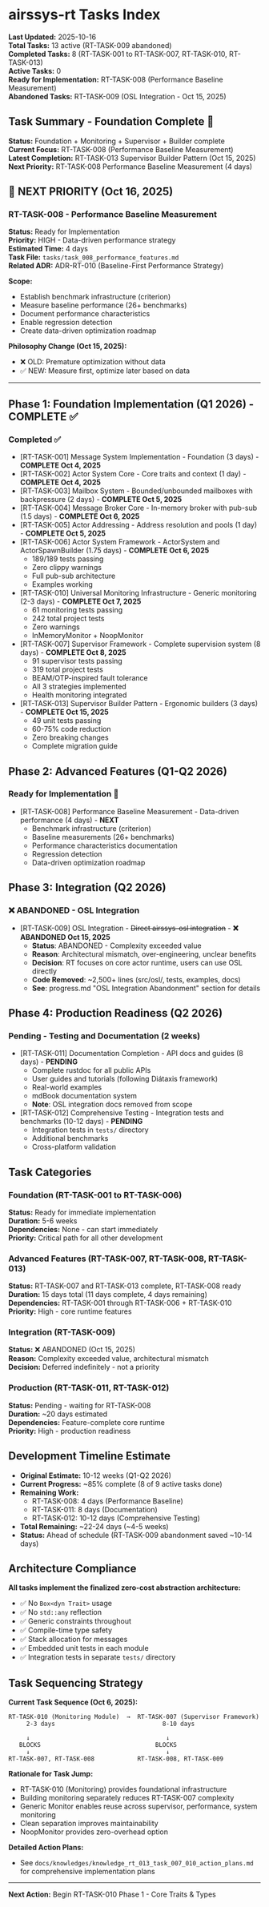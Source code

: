 # airssys-rt Tasks Index

**Last Updated:** 2025-10-16  
**Total Tasks:** 13 active (RT-TASK-009 abandoned)  
**Completed Tasks:** 8 (RT-TASK-001 to RT-TASK-007, RT-TASK-010, RT-TASK-013)  
**Active Tasks:** 0  
**Ready for Implementation:** RT-TASK-008 (Performance Baseline Measurement)  
**Abandoned Tasks:** RT-TASK-009 (OSL Integration - Oct 15, 2025)

## Task Summary - Foundation Complete 🎉
**Status:** Foundation + Monitoring + Supervisor + Builder complete  
**Current Focus:** RT-TASK-008 (Performance Baseline Measurement)  
**Latest Completion:** RT-TASK-013 Supervisor Builder Pattern (Oct 15, 2025)  
**Next Priority:** RT-TASK-008 Performance Baseline Measurement (4 days)  

## 🎯 NEXT PRIORITY (Oct 16, 2025)

### RT-TASK-008 - Performance Baseline Measurement
**Status:** Ready for Implementation  
**Priority:** HIGH - Data-driven performance strategy  
**Estimated Time:** 4 days  
**Task File:** `tasks/task_008_performance_features.md`  
**Related ADR:** ADR-RT-010 (Baseline-First Performance Strategy)

**Scope:**
- Establish benchmark infrastructure (criterion)
- Measure baseline performance (26+ benchmarks)
- Document performance characteristics
- Enable regression detection
- Create data-driven optimization roadmap

**Philosophy Change (Oct 15, 2025):**
- ❌ OLD: Premature optimization without data
- ✅ NEW: Measure first, optimize later based on data

---

## Phase 1: Foundation Implementation (Q1 2026) - COMPLETE ✅

### Completed ✅
- [RT-TASK-001] Message System Implementation - Foundation (3 days) - **COMPLETE Oct 4, 2025**
- [RT-TASK-002] Actor System Core - Core traits and context (1 day) - **COMPLETE Oct 4, 2025**
- [RT-TASK-003] Mailbox System - Bounded/unbounded mailboxes with backpressure (2 days) - **COMPLETE Oct 5, 2025**
- [RT-TASK-004] Message Broker Core - In-memory broker with pub-sub (1.5 days) - **COMPLETE Oct 6, 2025**
- [RT-TASK-005] Actor Addressing - Address resolution and pools (1 day) - **COMPLETE Oct 5, 2025**
- [RT-TASK-006] Actor System Framework - ActorSystem and ActorSpawnBuilder (1.75 days) - **COMPLETE Oct 6, 2025**
  - 189/189 tests passing
  - Zero clippy warnings
  - Full pub-sub architecture
  - Examples working
- [RT-TASK-010] Universal Monitoring Infrastructure - Generic monitoring (2-3 days) - **COMPLETE Oct 7, 2025**
  - 61 monitoring tests passing
  - 242 total project tests
  - Zero warnings
  - InMemoryMonitor + NoopMonitor
- [RT-TASK-007] Supervisor Framework - Complete supervision system (8 days) - **COMPLETE Oct 8, 2025**
  - 91 supervisor tests passing
  - 319 total project tests
  - BEAM/OTP-inspired fault tolerance
  - All 3 strategies implemented
  - Health monitoring integrated
- [RT-TASK-013] Supervisor Builder Pattern - Ergonomic builders (3 days) - **COMPLETE Oct 15, 2025**
  - 49 unit tests passing
  - 60-75% code reduction
  - Zero breaking changes
  - Complete migration guide

## Phase 2: Advanced Features (Q1-Q2 2026)

### Ready for Implementation 🚀
- [RT-TASK-008] Performance Baseline Measurement - Data-driven performance (4 days) - **NEXT**
  - Benchmark infrastructure (criterion)
  - Baseline measurements (26+ benchmarks)
  - Performance characteristics documentation
  - Regression detection
  - Data-driven optimization roadmap

## Phase 3: Integration (Q2 2026)

### ❌ ABANDONED - OSL Integration
- [RT-TASK-009] OSL Integration - ~~Direct airssys-osl integration~~ - **❌ ABANDONED Oct 15, 2025**
  - **Status**: ABANDONED - Complexity exceeded value
  - **Reason**: Architectural mismatch, over-engineering, unclear benefits
  - **Decision**: RT focuses on core actor runtime, users can use OSL directly
  - **Code Removed**: ~2,500+ lines (src/osl/, tests, examples, docs)
  - **See**: progress.md "OSL Integration Abandonment" section for details

## Phase 4: Production Readiness (Q2 2026)

### Pending - Testing and Documentation (2 weeks)
- [RT-TASK-011] Documentation Completion - API docs and guides (8 days) - **PENDING**
  - Complete rustdoc for all public APIs
  - User guides and tutorials (following Diátaxis framework)
  - Real-world examples
  - mdBook documentation system
  - **Note**: OSL integration docs removed from scope
- [RT-TASK-012] Comprehensive Testing - Integration tests and benchmarks (10-12 days) - **PENDING**
  - Integration tests in `tests/` directory
  - Additional benchmarks
  - Cross-platform validation

## Task Categories

### Foundation (RT-TASK-001 to RT-TASK-006)
**Status:** Ready for immediate implementation  
**Duration:** 5-6 weeks  
**Dependencies:** None - can start immediately  
**Priority:** Critical path for all other development

### Advanced Features (RT-TASK-007, RT-TASK-008, RT-TASK-013)  
**Status:** RT-TASK-007 and RT-TASK-013 complete, RT-TASK-008 ready  
**Duration:** 15 days total (11 days complete, 4 days remaining)  
**Dependencies:** RT-TASK-001 through RT-TASK-006 + RT-TASK-010  
**Priority:** High - core runtime features

### Integration (RT-TASK-009)
**Status:** ❌ ABANDONED (Oct 15, 2025)  
**Reason:** Complexity exceeded value, architectural mismatch  
**Decision:** Deferred indefinitely - not a priority

### Production (RT-TASK-011, RT-TASK-012)
**Status:** Pending - waiting for RT-TASK-008  
**Duration:** ~20 days estimated  
**Dependencies:** Feature-complete core runtime  
**Priority:** High - production readiness

## Development Timeline Estimate
- **Original Estimate:** 10-12 weeks (Q1-Q2 2026)
- **Current Progress:** ~85% complete (8 of 9 active tasks done)
- **Remaining Work:** 
  - RT-TASK-008: 4 days (Performance Baseline)
  - RT-TASK-011: 8 days (Documentation)
  - RT-TASK-012: 10-12 days (Comprehensive Testing)
- **Total Remaining:** ~22-24 days (~4-5 weeks)
- **Status:** Ahead of schedule (RT-TASK-009 abandonment saved ~10-14 days)

## Architecture Compliance
**All tasks implement the finalized zero-cost abstraction architecture:**
- ✅ No `Box<dyn Trait>` usage
- ✅ No `std::any` reflection
- ✅ Generic constraints throughout
- ✅ Compile-time type safety
- ✅ Stack allocation for messages
- ✅ Embedded unit tests in each module
- ✅ Integration tests in separate `tests/` directory

## Task Sequencing Strategy

**Current Task Sequence (Oct 6, 2025):**
```
RT-TASK-010 (Monitoring Module)  →  RT-TASK-007 (Supervisor Framework)
     2-3 days                              8-10 days
     
     ↓                                      ↓
   BLOCKS                                BLOCKS
     ↓                                      ↓
RT-TASK-007, RT-TASK-008            RT-TASK-008, RT-TASK-009
```

**Rationale for Task Jump:**
- RT-TASK-010 (Monitoring) provides foundational infrastructure
- Building monitoring separately reduces RT-TASK-007 complexity
- Generic Monitor<E> enables reuse across supervisor, performance, system monitoring
- Clean separation improves maintainability
- NoopMonitor provides zero-overhead option

**Detailed Action Plans:**
- See `docs/knowledges/knowledge_rt_013_task_007_010_action_plans.md` for comprehensive implementation plans

---
**Next Action:** Begin RT-TASK-010 Phase 1 - Core Traits & Types